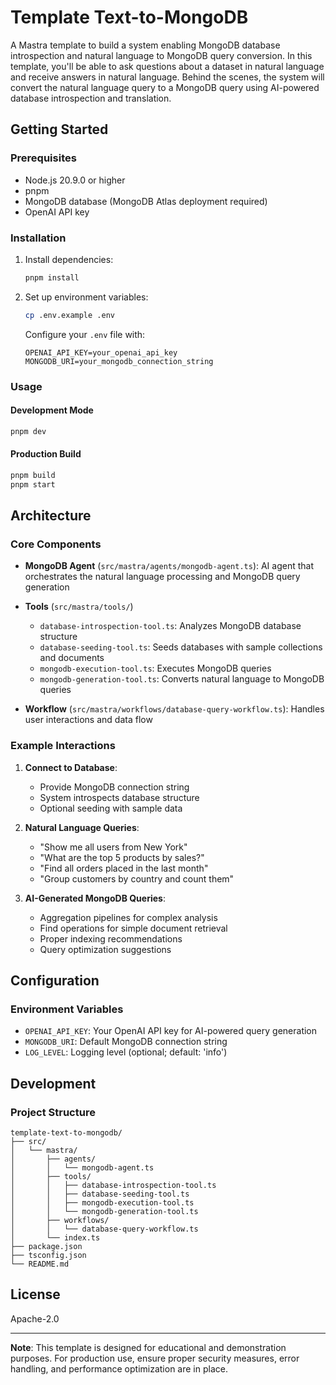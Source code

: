 # Template Text-to-MongoDB

A Mastra template to build a system enabling MongoDB database introspection and natural language to MongoDB query conversion. In this template, you'll be able to ask questions about a dataset in natural language and receive answers in natural language. Behind the scenes, the system will convert the natural language query to a MongoDB query using AI-powered database introspection and translation.

## Getting Started

### Prerequisites

- Node.js 20.9.0 or higher
- pnpm
- MongoDB database (MongoDB Atlas deployment required)
- OpenAI API key

### Installation

1. Install dependencies:
   ```bash
   pnpm install
   ```

2. Set up environment variables:
   ```bash
   cp .env.example .env
   ```
   
   Configure your `.env` file with:
   ```
   OPENAI_API_KEY=your_openai_api_key
   MONGODB_URI=your_mongodb_connection_string
   ```

### Usage

#### Development Mode
```bash
pnpm dev
```

#### Production Build
```bash
pnpm build
pnpm start
```

## Architecture

### Core Components

- **MongoDB Agent** (`src/mastra/agents/mongodb-agent.ts`): AI agent that orchestrates the natural language processing and MongoDB query generation

- **Tools** (`src/mastra/tools/`)
   - `database-introspection-tool.ts`: Analyzes MongoDB database structure
   - `database-seeding-tool.ts`: Seeds databases with sample collections and documents
   - `mongodb-execution-tool.ts`: Executes MongoDB queries
   - `mongodb-generation-tool.ts`: Converts natural language to MongoDB queries

- **Workflow** (`src/mastra/workflows/database-query-workflow.ts`): Handles user interactions and data flow

### Example Interactions

1. **Connect to Database**:
   - Provide MongoDB connection string
   - System introspects database structure
   - Optional seeding with sample data

2. **Natural Language Queries**:
   - "Show me all users from New York"
   - "What are the top 5 products by sales?"
   - "Find all orders placed in the last month"
   - "Group customers by country and count them"

3. **AI-Generated MongoDB Queries**:
   - Aggregation pipelines for complex analysis
   - Find operations for simple document retrieval
   - Proper indexing recommendations
   - Query optimization suggestions

## Configuration

### Environment Variables

- `OPENAI_API_KEY`: Your OpenAI API key for AI-powered query generation
- `MONGODB_URI`: Default MongoDB connection string
- `LOG_LEVEL`: Logging level (optional; default: 'info')

## Development

### Project Structure

```
template-text-to-mongodb/
├── src/
│   └── mastra/
│       ├── agents/
│       │   └── mongodb-agent.ts
│       ├── tools/
│       │   ├── database-introspection-tool.ts
│       │   ├── database-seeding-tool.ts
│       │   ├── mongodb-execution-tool.ts
│       │   └── mongodb-generation-tool.ts
│       ├── workflows/
│       │   └── database-query-workflow.ts
│       └── index.ts
├── package.json
├── tsconfig.json
└── README.md
```

## License

Apache-2.0

---

**Note**: This template is designed for educational and demonstration purposes. For production use, ensure proper security measures, error handling, and performance optimization are in place.